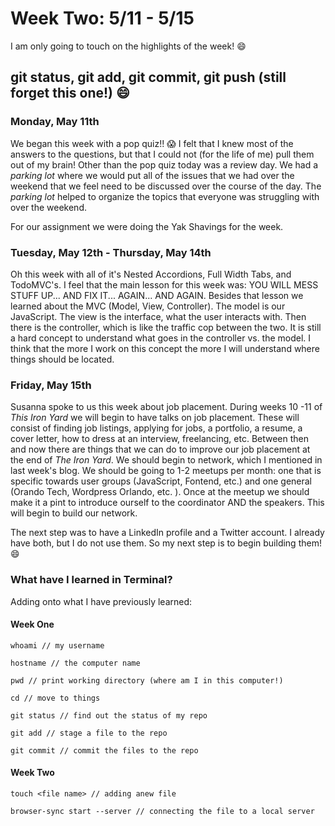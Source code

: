 # Week Two: 5/11 - 5/15

I am only going to touch on the highlights of the week! :smile:

## git status, git add, git commit, git push (still forget this one!) :smile:

### Monday, May 11th

We began this week with a pop quiz!! :scream: I felt that I knew most of the answers to the questions, but that I could not (for the life of me) pull them out of my brain! Other than the pop quiz today was a review day. We had a _parking lot_ where we would put all of the issues that we had over the weekend that we feel need to be discussed over the course of the day. The _parking lot_ helped to organize the topics that everyone was struggling with over the weekend.

For our assignment we were doing the Yak Shavings for the week.

### Tuesday, May 12th - Thursday, May 14th

Oh this week with all of it's Nested Accordions, Full Width Tabs, and TodoMVC's. I feel that the main lesson for this week was: YOU WILL MESS STUFF UP... AND FIX IT... AGAIN... AND AGAIN. Besides that lesson we learned about the MVC (Model, View, Controller). The model is our JavaScript. The view is the interface, what the user interacts with. Then there is the controller, which is like the traffic cop between the two. It is still a hard concept to understand what goes in the controller vs. the model. I think that the more I work on this concept the more I will understand where things should be located.

### Friday, May 15th

Susanna spoke to us this week about job placement. During weeks 10 -11 of _This Iron Yard_ we will begin to have talks on job placement. These will consist of finding job listings, applying for jobs, a portfolio, a resume, a cover letter, how to dress at an interview, freelancing, etc. Between then and now there are things that we can do to improve our job placement at the end of _The Iron Yard_. We should begin to network, which I mentioned in last week's blog. We should be going to 1-2 meetups per month: one that is specific towards user groups (JavaScript, Fontend, etc.) and one general (Orando Tech, Wordpress Orlando, etc. ). Once at the meetup we should make it a pint to introduce ourself to the coordinator AND the speakers. This will begin to build our network.

The next step was to have a LinkedIn profile and a Twitter account. I already have both, but I do not use them. So my next step is to begin building them! :smile:


### What have I learned in Terminal?

Adding onto what I have previously learned:

#### Week One

```
whoami // my username

hostname // the computer name

pwd // print working directory (where am I in this computer!)

cd // move to things

git status // find out the status of my repo

git add // stage a file to the repo

git commit // commit the files to the repo

```

#### Week Two

```
touch <file name> // adding anew file

browser-sync start --server // connecting the file to a local server
